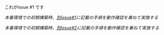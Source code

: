 これがissue #1 です

*本番環境での初期構築時、[別issue#1]に記載の手順を動作確認を兼ねて実施する*

*本番環境での初期構築時、[別issue#2]に記載の手順を動作確認を兼ねて実施する*


[別issue#1]: /tky-yamamoto/first/issues/1
[別issue#2]: /issues/2
